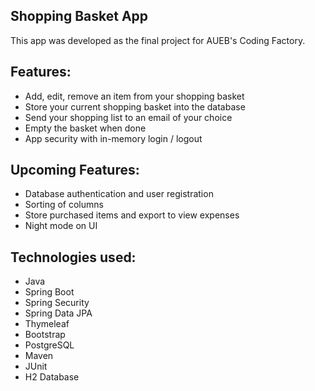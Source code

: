 ## Shopping Basket App
This app was developed as the final project for AUEB's Coding Factory.

## Features:
- Add, edit, remove an item from your shopping basket
- Store your current shopping basket into the database
- Send your shopping list to an email of your choice
- Empty the basket when done
- App security with in-memory login / logout

## Upcoming Features:
- Database authentication and user registration
- Sorting of columns
- Store purchased items and export to view expenses
- Night mode on UI

## Technologies used:
- Java
- Spring Boot
- Spring Security
- Spring Data JPA
- Thymeleaf
- Bootstrap
- PostgreSQL
- Maven
- JUnit
- H2 Database
